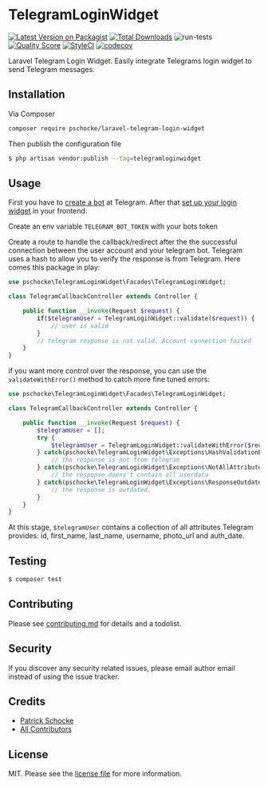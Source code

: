 # TelegramLoginWidget

[![Latest Version on Packagist][ico-version]][link-packagist]
[![Total Downloads][ico-downloads]][link-downloads]
![run-tests](https://github.com/pschocke/laravel-telegram-login-widget/workflows/run-tests/badge.svg?branch=master)
[![Quality Score][ico-scrutinizer]][link-scrutinizer]
[![StyleCI][ico-styleci]][link-styleci]
[![codecov][ico-codecov]][link-codecov]

Laravel Telegram Login Widget. Easily integrate Telegrams login widget to send Telegram messages.

## Installation

Via Composer

``` bash
composer require pschocke/laravel-telegram-login-widget
```

Then publish the configuration file
``` bash
$ php artisan vendor:publish --tag=telegramloginwidget
```

## Usage

First you have to [create a bot](https://core.telegram.org/bots#3-how-do-i-create-a-bot) at Telegram.
After that [set up your login widget](https://core.telegram.org/widgets/login) in your frontend.

Create an env variable `TELEGRAM_BOT_TOKEN` with your bots token

Create a route to handle the callback/redirect after the the successful connection between the user account and 
your telegram bot. Telegram uses a hash to allow you to verify the response is from Telegram. Here comes this package in play:

```php
use pschocke\TelegramLoginWidget\Facades\TelegramLoginWidget;

class TelegramCallbackController extends Controller {

    public function __invoke(Request $request) {
        if($telegramUser = TelegramLoginWidget::validate($request)) {
            // user is valid
        }
        // telegram response is not valid. Account connection failed
    }
}
```

if you want more control over the response, you can use the `validateWithError()` method to catch more fine tuned errors: 

```php
use pschocke\TelegramLoginWidget\Facades\TelegramLoginWidget;

class TelegramCallbackController extends Controller {

    public function __invoke(Request $request) {
        $telegramUser = [];
        try {
            $telegramUser = TelegramLoginWidget::validateWithError($request);
        } catch(pschocke\TelegramLoginWidget\Exceptions\HashValidationException $e) {
            // the response is not from telegram
        } catch(pschocke\TelegramLoginWidget\Exceptions\NotAllAttributesException $e) {
            // the response doens't contain all userdata
        } catch(pschocke\TelegramLoginWidget\Exceptions\ResponseOutdatedException $e) {
            // the response is outdated.
        }
    }
}
```

At this stage, `$telegramUser` contains a collection of all attributes Telegram provides: id, first_name, last_name, username, photo_url and auth_date.

## Testing

``` bash
$ composer test
```

## Contributing

Please see [contributing.md](contributing.md) for details and a todolist.

## Security

If you discover any security related issues, please email author email instead of using the issue tracker.

## Credits

- [Patrick Schocke][link-author]
- [All Contributors][link-contributors]

## License

MIT. Please see the [license file](license.md) for more information.

[ico-version]: https://img.shields.io/packagist/v/pschocke/laravel-telegram-login-widget.svg?style=flat-square
[ico-downloads]: https://img.shields.io/packagist/dt/pschocke/laravel-telegram-login-widget.svg?style=flat-square
[ico-travis]: https://img.shields.io/travis/pschocke/laravel-telegram-login-widget/master.svg?style=flat-square
[ico-styleci]: https://styleci.io/repos/242549196/shield
[ico-scrutinizer]: https://img.shields.io/scrutinizer/g/pschocke/laravel-telegram-login-widget.svg?style=flat-square
[ico-codecov]: https://codecov.io/gh/pschocke/laravel-telegram-login-widget/branch/master/graph/badge.svg

[link-packagist]: https://packagist.org/packages/pschocke/laravel-telegram-login-widget
[link-downloads]: https://packagist.org/packages/pschocke/laravel-telegram-login-widget
[link-travis]: https://travis-ci.org/pschocke/laravel-telegram-login-widget
[link-styleci]: https://styleci.io/repos/242549196
[link-scrutinizer]: https://scrutinizer-ci.com/g/pschocke/laravel-telegram-login-widget
[link-codecov]: https://codecov.io/gh/pschocke/laravel-telegram-login-widget
[link-author]: https://github.com/pschocke
[link-contributors]: ../../contributors
